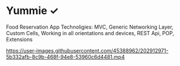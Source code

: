 


# Yummie ✓

Food Reservation App
Technoligies: MVC, Generic Networking Layer, Custom Cells, Working in all orientations and devices, REST Api, POP, Extensions
                                                        
                                                          




https://user-images.githubusercontent.com/45388962/202912971-5b332afb-8c9b-468f-94e8-53960c6d4481.mp4

